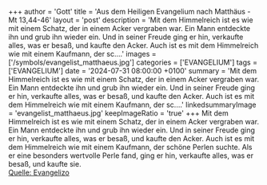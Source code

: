 +++
author = 'Gott'
title = 'Aus dem Heiligen Evangelium nach Matthäus - Mt 13,44-46'
layout = 'post'
description = 'Mit dem Himmelreich ist es wie mit einem Schatz, der in einem Acker vergraben war. Ein Mann entdeckte ihn und grub ihn wieder ein. Und in seiner Freude ging er hin, verkaufte alles, was er besaß, und kaufte den Acker. Auch ist es mit dem Himmelreich wie mit einem Kaufmann, der sc....'
images = ['/symbols/evangelist_matthaeus.jpg']
categories = ['EVANGELIUM']
tags = ['EVANGELIUM']
date = '2024-07-31 08:00:00 +0100'
summary = 'Mit dem Himmelreich ist es wie mit einem Schatz, der in einem Acker vergraben war. Ein Mann entdeckte ihn und grub ihn wieder ein. Und in seiner Freude ging er hin, verkaufte alles, was er besaß, und kaufte den Acker. Auch ist es mit dem Himmelreich wie mit einem Kaufmann, der sc....'
linkedsummaryImage = 'evangelist_matthaeus.jpg'
keepImageRatio = 'true'
+++
Mit dem Himmelreich ist es wie mit einem Schatz, der in einem Acker vergraben war. Ein Mann entdeckte ihn und grub ihn wieder ein. Und in seiner Freude ging er hin, verkaufte alles, was er besaß, und kaufte den Acker.
Auch ist es mit dem Himmelreich wie mit einem Kaufmann, der schöne Perlen suchte.<!--more-->
Als er eine besonders wertvolle Perle fand, ging er hin, verkaufte alles, was er besaß, und kaufte sie.<br> [Quelle: Evangelizo](https://evangeliumtagfuertag.org/DE/gospel)